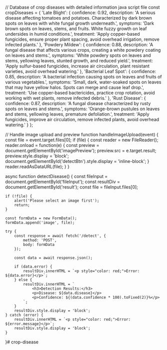 // Database of crop diseases with detailed information java script file
const cropDiseases = {
    'Late Blight': {
        confidence: 0.92,
        description: 'A serious disease affecting tomatoes and potatoes. Characterized by dark brown spots on leaves with white fungal growth underneath.',
        symptoms: 'Dark brown spots on leaves, stems, and fruits. White fuzzy growth on leaf undersides in humid conditions.',
        treatment: 'Apply copper-based fungicides, ensure proper plant spacing, avoid overhead irrigation, remove infected plants.'
    },
    'Powdery Mildew': {
        confidence: 0.88,
        description: 'A fungal disease that affects various crops, creating a white powdery coating on leaves and stems.',
        symptoms: 'White powdery spots on leaves and stems, yellowing leaves, stunted growth, and reduced yield.',
        treatment: 'Apply sulfur-based fungicides, increase air circulation, plant resistant varieties, avoid overhead watering.'
    },
    'Bacterial Leaf Spot': {
        confidence: 0.85,
        description: 'A bacterial infection causing spots on leaves and fruits of various vegetables.',
        symptoms: 'Small, dark, water-soaked spots on leaves that may have yellow halos. Spots can merge and cause leaf drop.',
        treatment: 'Use copper-based bactericides, practice crop rotation, avoid working with wet plants, remove infected debris.'
    },
    'Rust Disease': {
        confidence: 0.87,
        description: 'A fungal disease characterized by rusty spots on leaves and stems.',
        symptoms: 'Orange-brown pustules on leaves and stems, yellowing leaves, premature defoliation.',
        treatment: 'Apply fungicides, improve air circulation, remove infected plants, avoid overhead watering.'
    }
};

// Handle image upload and preview
function handleImageUpload(event) {
    const file = event.target.files[0];
    if (file) {
        const reader = new FileReader();
        reader.onload = function(e) {
            const preview = document.getElementById('imagePreview');
            preview.src = e.target.result;
            preview.style.display = 'block';
            document.getElementById('detectBtn').style.display = 'inline-block';
        }
        reader.readAsDataURL(file);
    }
}

async function detectDisease() {
    const fileInput = document.getElementById('fileInput');
    const resultDiv = document.getElementById('result');
    const file = fileInput.files[0];
    
    if (!file) {
        alert('Please select an image first');
        return;
    }
    
    const formData = new FormData();
    formData.append('image', file);
    
    try {
        const response = await fetch('/detect', {
            method: 'POST',
            body: formData
        });
        
        const data = await response.json();
        
        if (data.error) {
            resultDiv.innerHTML = `<p style="color: red;">Error: ${data.error}</p>`;
        } else {
            resultDiv.innerHTML = `
                <h3>Detection Results:</h3>
                <p>Disease: ${data.disease}</p>
                <p>Confidence: ${(data.confidence * 100).toFixed(2)}%</p>
            `;
        }
        resultDiv.style.display = 'block';
    } catch (error) {
        resultDiv.innerHTML = `<p style="color: red;">Error: ${error.message}</p>`;
        resultDiv.style.display = 'block';
    }
}# crop-disease
